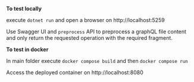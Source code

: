 ﻿**To test locally**

execute `dotnet run` and open a browser on http://localhost:5259

Use Swagger UI and `preprocess` API to preprocess a graphQL file content and only return the requested operation with 
the required fragment.

**To test in docker**

In main folder execute `docker compose build` and then `docker compose run`

Access the deployed container on http://localhost:8080